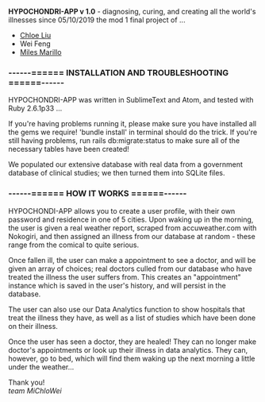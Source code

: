 **HYPOCHONDRI-APP v 1.0** - diagnosing, curing, and creating all the world's illnesses since 05/10/2019
the mod 1 final project of ...
* [Chloe Liu](https://github.com/gingkolane)
* Wei Feng
* [Miles Marillo](https://github.com/milesjamz)


### ------======	INSTALLATION AND TROUBLESHOOTING	======------

<p>HYPOCHONDRI-APP was written in SublimeText and Atom, and tested with Ruby 2.6.1p33 ...</p>

<p>If you're having problems running it, please make sure you have installed all the gems we require! 'bundle install' in terminal should do the trick. If you're still having problems, run rails db:migrate:status to make sure all of the necessary tables have been created!</p>

<p>We populated our extensive database with real data from a government database of clinical studies; we then turned them into SQLite files.</p>

### ------======	HOW IT WORKS	======------


<p>HYPOCHONDI-APP allows you to create a user profile, with their own password and residence in one of 5 cities. Upon waking up in the morning, the user is given a real weather report, scraped from accuweather.com with Nokogiri, and then assigned an illness from our database at random - these range from the comical to quite serious.</p>

<p>Once fallen ill, the user can make a appointment to see a doctor, and will be given an array of choices; real doctors culled from our database who have treated the illness the user suffers from. This creates an "appointment" instance which is saved in the user's history, and will persist in the database.</p>

<p>The user can also use our Data Analytics function to show hospitals that treat the illness they have, as well as a list of studies which have been done on their illness.</p>

<p>Once the user has seen a doctor, they are healed! They can no longer make doctor's appointments or look up their illness in data analytics. They can, however, go to bed, which will find them waking up the next morning a little under the weather...</p>

Thank you!<br />
_team MiChloWei_
